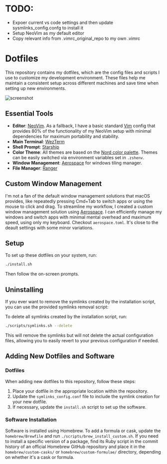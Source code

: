 # TODO:
- Expoer current vs code settings and then update sysmlinks_config.confg to install it
- Setup NeoVim as my default editor
- Copy relevant info from .vimrc_original_repo to my own .vimrc

# Dotfiles

This repository contains my dotfiles, which are the config files and scripts I use to customize my development environment. These files help me maintain a consistent setup across different machines and save time when setting up new environments.

![screenshot](img/nvim-demo.png)

## Essential Tools

- **Editor**: [NeoVim](https://neovim.io/). As a fallback, I have a basic standard [Vim](https://www.vim.org/) config that provides 80% of the functionality of my NeoVim setup with minimal dependencies for maximum portability and stability.
- **Main Terminal**: [WezTerm](https://wezfurlong.org/wezterm/index.html)
- **Shell Prompt**: [Starship](https://starship.rs/)
- **Color Theme**: All themes are based on the [Nord color palette](https://www.nordtheme.com/docs/colors-and-palettes). Themes can be easily switched via environment variables set in `.zshenv`.
- **Window Management**: [Aerospace](https://github.com/nikitabobko/AeroSpace) for windows tiling manager. 
- **File Manager**: [Ranger](https://github.com/ranger/ranger)

## Custom Window Management

I'm not a fan of the default window management solutions that macOS provides, like repeatedly pressing Cmd+Tab to switch apps or using the mouse to click and drag. To streamline my workflow, I created a custom window management solution using [Aerospace](https://github.com/nikitabobko/AeroSpace). I can efficiently manage my windows and switch apps with minimal mental overhead and maximum speed, using only my keyboard. Checkout `aerospace.toml`. It's close to the deault settings with some minor variations. 

## Setup

To set up these dotfiles on your system, run:

```bash
./install.sh
```

Then follow the on-screen prompts.

## Uninstalling

If you ever want to remove the symlinks created by the installation script, you can use the provided symlinks removal script:

To delete all symlinks created by the installation script, run:

```bash
./scripts/symlinks.sh --delete
```

This will remove the symlinks but will not delete the actual configuration files, allowing you to easily revert to your previous configuration if needed.

## Adding New Dotfiles and Software

### Dotfiles

When adding new dotfiles to this repository, follow these steps:

1. Place your dotfile in the appropriate location within the repository.
2. Update the `symlinks_config.conf` file to include the symlink creation for your new dotfile.
3. If necessary, update the `install.sh` script to set up the software.

### Software Installation

Software is installed using Homebrew. To add a formula or cask, update the `homebrew/Brewfile` and run `./scripts/brew_install_custom.sh`. If you need to install a specific version of a package, find its Ruby script in the commit history of an official Homebrew GitHub repository and place it in the `homebrew/custom-casks/` or `homebrew/custom-formulae/` directory, depending on whether it's a cask or formula.
